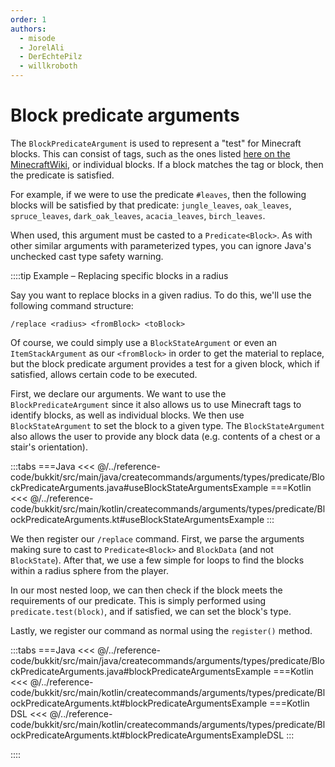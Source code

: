 ```yaml
---
order: 1
authors:
  - misode
  - JorelAli
  - DerEchtePilz
  - willkroboth
---
```


# Block predicate arguments

The `BlockPredicateArgument` is used to represent a "test" for Minecraft blocks. This can consist of tags, such as the ones listed [here on the MinecraftWiki](https://minecraft.wiki/w/Tag#Blocks), or individual blocks. If a block matches the tag or block, then the predicate is satisfied.

For example, if we were to use the predicate `#leaves`, then the following blocks will be satisfied by that predicate: `jungle_leaves`, `oak_leaves`, `spruce_leaves`, `dark_oak_leaves`, `acacia_leaves`, `birch_leaves`.

When used, this argument must be casted to a `Predicate<Block>`. As with other similar arguments with parameterized types, you can ignore Java's unchecked cast type safety warning.

::::tip Example – Replacing specific blocks in a radius

Say you want to replace blocks in a given radius. To do this, we'll use the following command structure:

```mccmd
/replace <radius> <fromBlock> <toBlock>
```

Of course, we could simply use a `BlockStateArgument` or even an `ItemStackArgument` as our `<fromBlock>` in order to get the material to replace, but the block predicate argument provides a test for a given block, which if satisfied, allows certain code to be executed.

First, we declare our arguments. We want to use the `BlockPredicateArgument` since it also allows us to use Minecraft tags to identify blocks, as well as individual blocks. We then use `BlockStateArgument` to set the block to a given type. The `BlockStateArgument` also allows the user to provide any block data (e.g. contents of a chest or a stair's orientation).

:::tabs
===Java
<<< @/../reference-code/bukkit/src/main/java/createcommands/arguments/types/predicate/BlockPredicateArguments.java#useBlockStateArgumentsExample
===Kotlin
<<< @/../reference-code/bukkit/src/main/kotlin/createcommands/arguments/types/predicate/BlockPredicateArguments.kt#useBlockStateArgumentsExample
:::

We then register our `/replace` command. First, we parse the arguments making sure to cast to `Predicate<Block>` and `BlockData` (and not `BlockState`). After that, we use a few simple for loops to find the blocks within a radius sphere from the player.

In our most nested loop, we can then check if the block meets the requirements of our predicate. This is simply performed using `predicate.test(block)`, and if satisfied, we can set the block's type.

Lastly, we register our command as normal using the `register()` method.

:::tabs
===Java
<<< @/../reference-code/bukkit/src/main/java/createcommands/arguments/types/predicate/BlockPredicateArguments.java#blockPredicateArgumentsExample
===Kotlin
<<< @/../reference-code/bukkit/src/main/kotlin/createcommands/arguments/types/predicate/BlockPredicateArguments.kt#blockPredicateArgumentsExample
===Kotlin DSL
<<< @/../reference-code/bukkit/src/main/kotlin/createcommands/arguments/types/predicate/BlockPredicateArguments.kt#blockPredicateArgumentsExampleDSL
:::

::::